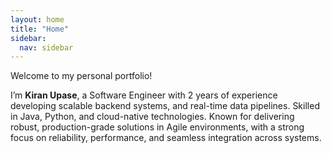 ```yaml
---
layout: home
title: "Home"
sidebar:
  nav: sidebar
---
```


Welcome to my personal portfolio!

I’m **Kiran Upase**, a Software Engineer with 2 years of experience developing scalable backend systems, and real-time data pipelines. Skilled in Java, Python, and cloud-native technologies. Known for delivering robust, production-grade solutions in Agile environments, with a strong focus on reliability, performance, and seamless integration across systems.
